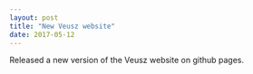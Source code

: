 ```yaml
---
layout: post
title: "New Veusz website"
date: 2017-05-12
---
```


Released a new version of the Veusz website on github pages.
